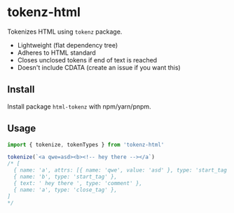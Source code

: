 
# tokenz-html

Tokenizes HTML using `tokenz` package.

* Lightweight (flat dependency tree)
* Adheres to HTML standard
* Closes unclosed tokens if end of text is reached
* Doesn't include CDATA (create an issue if you want this)

## Install

Install package `html-tokenz` with npm/yarn/pnpm.

## Usage

```javascript
import { tokenize, tokenTypes } from 'tokenz-html'

tokenize(`<a qwe=asd><b><!-- hey there --></a`)
/* [
  { name: 'a', attrs: [{ name: 'qwe', value: 'asd' }, type: 'start_tag' ] },
  { name: 'b', type: 'start_tag' },
  { text: ' hey there ', type: 'comment' },
  { name: 'a', type: 'close_tag' },
]
*/
```
